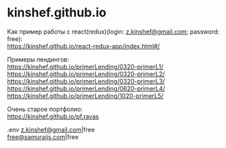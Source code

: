 # kinshef.github.io

Как пример работы с react(redux)(login: z.kinshef@gmail.com; password: free): <br>
https://kinshef.github.io/react-redux-app/index.html#/

Примеры лендингов: <br>
https://kinshef.github.io/primerLending/0320-primerL1/ <br>
https://kinshef.github.io/primerLending/0320-primerL2/ <br>
https://kinshef.github.io/primerLending/0320-primerL3/ <br>
https://kinshef.github.io/primerLending/0620-primerL4/ <br>
https://kinshef.github.io/primerLending/1020-primerL5/ <br>

Очень старое портфолио: <br>
https://kinshef.github.io/pf.ravas

.env
z.kinshef@gmail.com|free <br>
free@samuraijs.com|free
